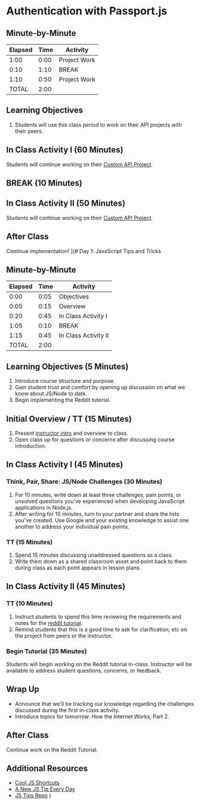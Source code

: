 # Authentication with Passport.js

## Minute-by-Minute

| **Elapsed** | **Time**  | **Activity**              |
| ----------- | --------- | ------------------------- |
| 1:00        | 0:00      | Project Work              |
| 0:10        | 1:10      | BREAK                     |
| 1:10        | 0:50      | Project Work              |
| TOTAL       | 2:00      |                           |

## Learning Objectives

1. Students will use this class period to work on their API projects with their peers.

## In Class Activity I (60 Minutes)

Students will continue working on their [Custom API Project](../Projects/02-Custom-API-Project.md).

## BREAK (10 Minutes)

## In Class Activity II (50 Minutes)

Students will continue working on their [Custom API Project](../Projects/02-Custom-API-Project.md).

## After Class

Continue implementation!
](# Day 1: JavaScript Tips and Tricks

## Minute-by-Minute

| **Elapsed** | **Time**  | **Activity**              |
| ----------- | --------- | ------------------------- |
| 0:00        | 0:05      | Objectives                |
| 0:05        | 0:15      | Overview                  |
| 0:20        | 0:45      | In Class Activity I       |
| 1:05        | 0:10      | BREAK                     |
| 1:15        | 0:45      | In Class Activity II      |
| TOTAL       | 2:00      |                           |

## Learning Objectives (5 Minutes)

1. Introduce course structure and purpose.
2. Gain student trust and comfort by opening up discussion on what we know about JS/Node to date.
3. Begin implementing the Reddit tutorial.

## Initial Overview / TT (15 Minutes)

1. Present [instructor intro](Lesson00.md) and overview to class.
1. Open class up for questions or concerns after discussing course introduction.

## In Class Activity I (45 Minutes)

### Think, Pair, Share: JS/Node Challenges (30 Minutes)

1. For 10 minutes, write down at least three challenges, pain points, or unsolved questions you've experienced when developing JavaScript applications in Node.js.
1. After writing for 10 minutes, turn to your partner and share the lists you've created. Use Google and your existing knowledge to assist one another to address your individual pain points.

### TT (15 Minutes)

1. Spend 15 minutes discussing unaddressed questions as a class.
1. Write them down as a shared classroom asset and point back to them during class as each point appears in lesson plans.

## In Class Activity II (45 Minutes)

### TT (10 Minutes)

1. Instruct students to spend this time reviewing the requirements and notes for the [reddit tutorial](../Projects/01-Reddit-Project.md).
1. Remind students that this is a good time to ask for clarification, etc on the project from peers or the instructor.

### Begin Tutorial (35 Minutes)

Students will begin working on the Reddit tutorial in-class. Instructor will be available to address student questions, concerns, or feedback.

## Wrap Up

* Announce that we'll be tracking our knowledge regarding the challenges discussed during the first in-class activity.
* Introduce topics for tomorrow: How the Internet Works, Part 2.

## After Class

Continue work on the Reddit Tutorial.

## Additional Resources

* [Cool JS Shortcuts](https://codeburst.io/cool-javascript-shortcuts-and-tips-for-everyday-use-66cd174ab216)
* [A New JS Tip Every Day](https://www.jstips.co)
* [JS Tips Repo](https://github.com/loverajoel/jstips])
)
